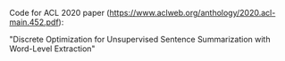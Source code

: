 Code for ACL 2020 paper (https://www.aclweb.org/anthology/2020.acl-main.452.pdf):

"Discrete Optimization for Unsupervised Sentence Summarization with Word-Level Extraction"
